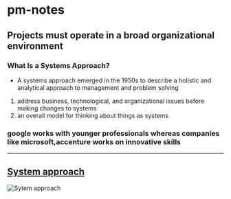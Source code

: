 # pm-notes

## Projects must operate in a broad organizational environment
### What Is a Systems Approach?
* A systems approach emerged in the 1950s to describe a holistic and analytical approach to management and problem solving
1. address business, technological, and organizational issues before making changes to systems
1. an overall model for thinking about things as systems

### google works with younger professionals whereas companies like microsoft,accenture works on innovative skills
----------
[System approach](https://www.yourarticlelibrary.com/management/system-approach-to-management-definition-features-and-evaluation/27897#:~:text=Systems%20approach%20is%20based%20on,parts%20forming%20a%20complex%20whole.)
--------
![Sytem approach](https://www.researchgate.net/profile/Maria-Guimaraes/publication/257692073/figure/fig3/AS:436378560405506@1481052164215/System-Approach-sequence-of-steps-Adapted-from-SPICOSA-work-document.png)
